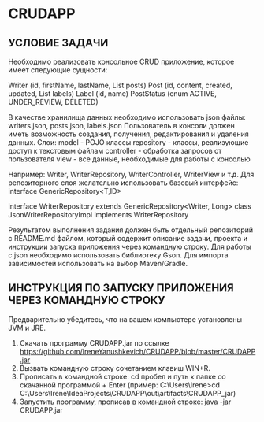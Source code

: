 # CRUDAPP

## УСЛОВИЕ ЗАДАЧИ

Необходимо реализовать консольное CRUD приложение, которое имеет следующие сущности:

Writer (id, firstName, lastName, List<Post> posts)
Post (id, content, created, updated, List<Label> labels)
Label (id, name)
PostStatus (enum ACTIVE, UNDER_REVIEW, DELETED)

В качестве хранилища данных необходимо использовать json файлы:
writers.json, posts.json, labels.json
Пользователь в консоли должен иметь возможность создания, получения, редактирования и удаления данных.
Слои:
model - POJO классы
repository - классы, реализующие доступ к текстовым файлам
controller - обработка запросов от пользователя
view - все данные, необходимые для работы с консолью

Например: Writer, WriterRepository, WriterController, WriterView и т.д.
Для репозиторного слоя желательно использовать базовый интерфейс:
interface GenericRepository<T,ID>

interface WriterRepository extends GenericRepository<Writer, Long>
class JsonWriterRepositoryImpl implements WriterRepository

Результатом выполнения задания должен быть отдельный репозиторий с README.md файлом, который содержит описание задачи, 
проекта и инструкции запуска приложения через командную строку.
Для работы с json необходимо использовать библиотеку Gson. Для импорта зависимостей использовать на выбор Maven/Gradle.

## ИНСТРУКЦИЯ ПО ЗАПУСКУ ПРИЛОЖЕНИЯ ЧЕРЕЗ КОМАНДНУЮ СТРОКУ
Предварительно убедитесь, что на вашем компьютере установлены JVM и JRE. 
1. Скачать программу CRUDAPP.jar по ссылке https://github.com/IreneYanushkevich/CRUDAPP/blob/master/CRUDAPP.jar 
2. Вызвать командную строку сочетанием клавиш WIN+R.
3. Прописать в командной строке: cd пробел и путь к папке со скачанной программой + Enter (пример: 
   C:\Users\Irene>cd C:\Users\Irene\IdeaProjects\CRUDAPP\out\artifacts\CRUDAPP_jar)
4. Запустить программу, прописав в командной строке: java -jar CRUDAPP.jar    
